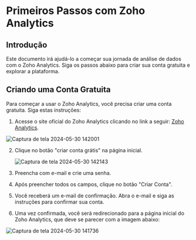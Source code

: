 # Primeiros Passos com Zoho Analytics

## Introdução

 Este documento irá ajudá-lo a começar sua jornada de análise de dados com o Zoho Analytics. Siga os passos abaixo para criar sua conta gratuita e explorar a plataforma.

## Criando uma Conta Gratuita

Para começar a usar o Zoho Analytics, você precisa criar uma conta gratuita. Siga estas instruções:

1. Acesse o site oficial do Zoho Analytics clicando no link a seguir: [Zoho Analytics](https://www.zoho.com/pt-br/analytics/).
   
  ![Captura de tela 2024-05-30 142001](https://github.com/queleandrade/Zoho-Analytics/assets/75625651/4e454331-8930-4f7d-b116-a8b8ad7746f8)

2. Clique no botão "criar conta grátis" na página inicial.
   
   ![Captura de tela 2024-05-30 142143](https://github.com/queleandrade/Zoho-Analytics/assets/75625651/35117edb-0aed-4529-a0ae-5a8a2089f188)


3. Preencha com e-mail e crie uma senha.

4. Após preencher todos os campos, clique no botão "Criar Conta".

5. Você receberá um e-mail de confirmação. Abra o e-mail e siga as instruções para confirmar sua conta.

6. Uma vez confirmada, você será redirecionado para a página inicial do Zoho Analytics, que deve se parecer com a imagem abaixo:

  ![Captura de tela 2024-05-30 141736](https://github.com/queleandrade/Zoho-Analytics/assets/75625651/26c71ece-d40b-45fb-8905-af83d3989aa9)







